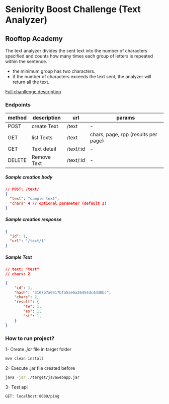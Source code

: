 # Seniority Boost Challenge (Text Analyzer)

## Rooftop Academy

The text analyzer divides the sent text into the number of characters specified and counts how many times each group of letters is repeated within the sentence.

- the minimum group has two characters.
- if the number of characters exceeds the text sent, the analyzer will return all the text.

[Full chanllenge description](https://docs.google.com/document/d/1IOor92V_W-HRqPFw6fhvh9O7tEBZ1Wry8Wj81Izcrrk/edit#heading=h.zh9kijrslsmq)
  
### Endpoints


|method|description|url|params|
|--|--|--|--|
|POST|create Text|/text|-|
|GET |list Texts|/text|chars, page, rpp (results per page)|
|GET|Text detail|/text/:id|-|
|DELETE|Remove Text|/text/:id|-|

##### Sample creation body

```json
// POST: /text/
{
  "text": "sample text",
  "chars" 4 // optional parameter (default 2)
}
```

##### Sample creation response

```json
{
  "id": 1,
  "url": "/text/1"
}
```

##### Sample Text

```json
// text: "test"
// chars: 2

{
    "id": 1,
    "hash": "3167b7a0317bfa5ae6a36454dc4dd0bc",
    "chars": 2,
    "result": {
        "te": 1,
        "es": 1,
        "st": 1,
    }
}
```
### How to run project?

1- Create *.jar* file in target folder

```bash
mvn clean install
```

2- Execute .jar file created before

```bash
java -jar ./target/javawebapp.jar
```

3- Test api

```bash
GET: localhost:8080/ping
```